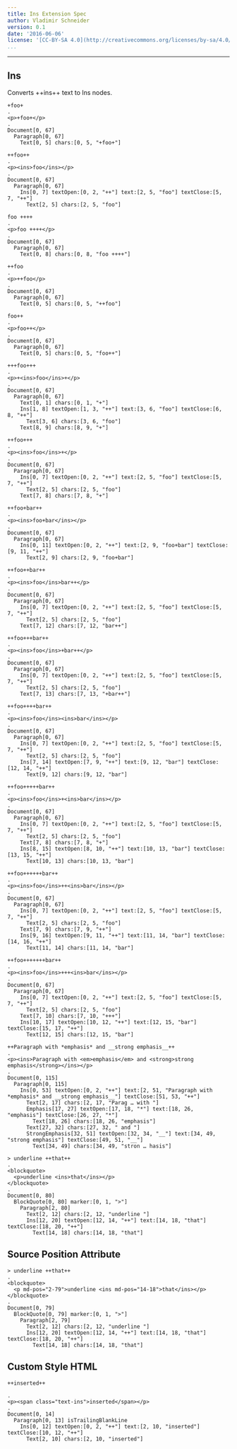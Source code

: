 ```yaml
---
title: Ins Extension Spec
author: Vladimir Schneider
version: 0.1
date: '2016-06-06'
license: '[CC-BY-SA 4.0](http://creativecommons.org/licenses/by-sa/4.0/)'
...
```


---

## Ins

Converts ++ins++ text to Ins nodes.

```````````````````````````````` example Ins: 1
+foo+                                                             
.
<p>+foo+</p>
.
Document[0, 67]
  Paragraph[0, 67]
    Text[0, 5] chars:[0, 5, "+foo+"]
````````````````````````````````


```````````````````````````````` example Ins: 2
++foo++                                                           
.
<p><ins>foo</ins></p>
.
Document[0, 67]
  Paragraph[0, 67]
    Ins[0, 7] textOpen:[0, 2, "++"] text:[2, 5, "foo"] textClose:[5, 7, "++"]
      Text[2, 5] chars:[2, 5, "foo"]
````````````````````````````````


```````````````````````````````` example Ins: 3
foo ++++                                                          
.
<p>foo ++++</p>
.
Document[0, 67]
  Paragraph[0, 67]
    Text[0, 8] chars:[0, 8, "foo ++++"]
````````````````````````````````


```````````````````````````````` example Ins: 4
++foo                                                             
.
<p>++foo</p>
.
Document[0, 67]
  Paragraph[0, 67]
    Text[0, 5] chars:[0, 5, "++foo"]
````````````````````````````````


```````````````````````````````` example Ins: 5
foo++                                                             
.
<p>foo++</p>
.
Document[0, 67]
  Paragraph[0, 67]
    Text[0, 5] chars:[0, 5, "foo++"]
````````````````````````````````


```````````````````````````````` example Ins: 6
+++foo+++                                                         
.
<p>+<ins>foo</ins>+</p>
.
Document[0, 67]
  Paragraph[0, 67]
    Text[0, 1] chars:[0, 1, "+"]
    Ins[1, 8] textOpen:[1, 3, "++"] text:[3, 6, "foo"] textClose:[6, 8, "++"]
      Text[3, 6] chars:[3, 6, "foo"]
    Text[8, 9] chars:[8, 9, "+"]
````````````````````````````````


```````````````````````````````` example Ins: 7
++foo+++                                                          
.
<p><ins>foo</ins>+</p>
.
Document[0, 67]
  Paragraph[0, 67]
    Ins[0, 7] textOpen:[0, 2, "++"] text:[2, 5, "foo"] textClose:[5, 7, "++"]
      Text[2, 5] chars:[2, 5, "foo"]
    Text[7, 8] chars:[7, 8, "+"]
````````````````````````````````


```````````````````````````````` example Ins: 8
++foo+bar++                                                       
.
<p><ins>foo+bar</ins></p>
.
Document[0, 67]
  Paragraph[0, 67]
    Ins[0, 11] textOpen:[0, 2, "++"] text:[2, 9, "foo+bar"] textClose:[9, 11, "++"]
      Text[2, 9] chars:[2, 9, "foo+bar"]
````````````````````````````````


```````````````````````````````` example Ins: 9
++foo++bar++                                                      
.
<p><ins>foo</ins>bar++</p>
.
Document[0, 67]
  Paragraph[0, 67]
    Ins[0, 7] textOpen:[0, 2, "++"] text:[2, 5, "foo"] textClose:[5, 7, "++"]
      Text[2, 5] chars:[2, 5, "foo"]
    Text[7, 12] chars:[7, 12, "bar++"]
````````````````````````````````


```````````````````````````````` example Ins: 10
++foo+++bar++                                                     
.
<p><ins>foo</ins>+bar++</p>
.
Document[0, 67]
  Paragraph[0, 67]
    Ins[0, 7] textOpen:[0, 2, "++"] text:[2, 5, "foo"] textClose:[5, 7, "++"]
      Text[2, 5] chars:[2, 5, "foo"]
    Text[7, 13] chars:[7, 13, "+bar++"]
````````````````````````````````


```````````````````````````````` example Ins: 11
++foo++++bar++                                                    
.
<p><ins>foo</ins><ins>bar</ins></p>
.
Document[0, 67]
  Paragraph[0, 67]
    Ins[0, 7] textOpen:[0, 2, "++"] text:[2, 5, "foo"] textClose:[5, 7, "++"]
      Text[2, 5] chars:[2, 5, "foo"]
    Ins[7, 14] textOpen:[7, 9, "++"] text:[9, 12, "bar"] textClose:[12, 14, "++"]
      Text[9, 12] chars:[9, 12, "bar"]
````````````````````````````````


```````````````````````````````` example Ins: 12
++foo+++++bar++                                                   
.
<p><ins>foo</ins>+<ins>bar</ins></p>
.
Document[0, 67]
  Paragraph[0, 67]
    Ins[0, 7] textOpen:[0, 2, "++"] text:[2, 5, "foo"] textClose:[5, 7, "++"]
      Text[2, 5] chars:[2, 5, "foo"]
    Text[7, 8] chars:[7, 8, "+"]
    Ins[8, 15] textOpen:[8, 10, "++"] text:[10, 13, "bar"] textClose:[13, 15, "++"]
      Text[10, 13] chars:[10, 13, "bar"]
````````````````````````````````


```````````````````````````````` example Ins: 13
++foo++++++bar++                                                  
.
<p><ins>foo</ins>++<ins>bar</ins></p>
.
Document[0, 67]
  Paragraph[0, 67]
    Ins[0, 7] textOpen:[0, 2, "++"] text:[2, 5, "foo"] textClose:[5, 7, "++"]
      Text[2, 5] chars:[2, 5, "foo"]
    Text[7, 9] chars:[7, 9, "++"]
    Ins[9, 16] textOpen:[9, 11, "++"] text:[11, 14, "bar"] textClose:[14, 16, "++"]
      Text[11, 14] chars:[11, 14, "bar"]
````````````````````````````````


```````````````````````````````` example Ins: 14
++foo+++++++bar++                                                 
.
<p><ins>foo</ins>+++<ins>bar</ins></p>
.
Document[0, 67]
  Paragraph[0, 67]
    Ins[0, 7] textOpen:[0, 2, "++"] text:[2, 5, "foo"] textClose:[5, 7, "++"]
      Text[2, 5] chars:[2, 5, "foo"]
    Text[7, 10] chars:[7, 10, "+++"]
    Ins[10, 17] textOpen:[10, 12, "++"] text:[12, 15, "bar"] textClose:[15, 17, "++"]
      Text[12, 15] chars:[12, 15, "bar"]
````````````````````````````````


```````````````````````````````` example Ins: 15
++Paragraph with *emphasis* and __strong emphasis__++                                                             
.
<p><ins>Paragraph with <em>emphasis</em> and <strong>strong emphasis</strong></ins></p>
.
Document[0, 115]
  Paragraph[0, 115]
    Ins[0, 53] textOpen:[0, 2, "++"] text:[2, 51, "Paragraph with *emphasis* and __strong emphasis__"] textClose:[51, 53, "++"]
      Text[2, 17] chars:[2, 17, "Parag … with "]
      Emphasis[17, 27] textOpen:[17, 18, "*"] text:[18, 26, "emphasis"] textClose:[26, 27, "*"]
        Text[18, 26] chars:[18, 26, "emphasis"]
      Text[27, 32] chars:[27, 32, " and "]
      StrongEmphasis[32, 51] textOpen:[32, 34, "__"] text:[34, 49, "strong emphasis"] textClose:[49, 51, "__"]
        Text[34, 49] chars:[34, 49, "stron … hasis"]
````````````````````````````````


```````````````````````````````` example Ins: 16
> underline ++that++                                                           
.
<blockquote>
  <p>underline <ins>that</ins></p>
</blockquote>
.
Document[0, 80]
  BlockQuote[0, 80] marker:[0, 1, ">"]
    Paragraph[2, 80]
      Text[2, 12] chars:[2, 12, "underline "]
      Ins[12, 20] textOpen:[12, 14, "++"] text:[14, 18, "that"] textClose:[18, 20, "++"]
        Text[14, 18] chars:[14, 18, "that"]
````````````````````````````````


## Source Position Attribute

```````````````````````````````` example(Source Position Attribute: 1) options(src-pos)
> underline ++that++                                                           
.
<blockquote>
  <p md-pos="2-79">underline <ins md-pos="14-18">that</ins></p>
</blockquote>
.
Document[0, 79]
  BlockQuote[0, 79] marker:[0, 1, ">"]
    Paragraph[2, 79]
      Text[2, 12] chars:[2, 12, "underline "]
      Ins[12, 20] textOpen:[12, 14, "++"] text:[14, 18, "that"] textClose:[18, 20, "++"]
        Text[14, 18] chars:[14, 18, "that"]
````````````````````````````````


## Custom Style HTML

```````````````````````````````` example(Custom Style HTML: 1) options(style-ins)
++inserted++

.
<p><span class="text-ins">inserted</span></p>
.
Document[0, 14]
  Paragraph[0, 13] isTrailingBlankLine
    Ins[0, 12] textOpen:[0, 2, "++"] text:[2, 10, "inserted"] textClose:[10, 12, "++"]
      Text[2, 10] chars:[2, 10, "inserted"]
````````````````````````````````


